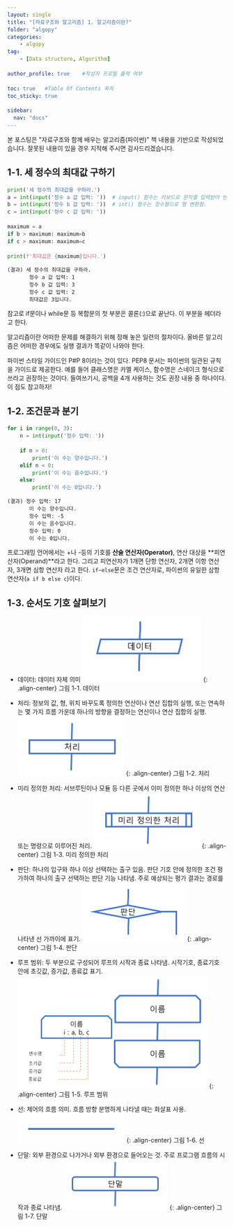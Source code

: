 ```yaml
---
layout: single
title: "[자료구조와 알고리즘] 1. 알고리즘이란?"
folder: "algopy"
categories:
    - algopy
tag:
    - [Data structure, Algorithm]

author_profile: true    #작성자 프로필 출력 여부

toc: true   #Table Of Contents 목차 
toc_sticky: true

sidebar:
  nav: "docs"
---
```


본 포스팅은 "자료구조와 함께 배우는 알고리즘(파이썬)" 책 내용을 기반으로 작성되었습니다.
잘못된 내용이 있을 경우 지적해 주시면 감사드리겠습니다.

## 1-1. 세 정수의 최대값 구하기
```python
print('세 정수의 최대값을 구하라.')
a = int(input('정수 a 값 입력: '))  # input() 함수는 키보드로 문자열 입력받아 반환
b = int(input('정수 b 값 입력: '))  # int() 함수는 정수형으로 형 변환함.
c = int(input('정수 c 값 입력: '))  

maximum = a
if b > maximum: maximum=b
if c > maximum: maximum=c

print(f'최대값은 {maximum}입니다.')
```
    (결과) 세 정수의 최대값을 구하라.
           정수 a 값 입력: 1
           정수 b 값 입력: 3
           정수 c 값 입력: 2
           최대값은 3입니다.

참고로 if문이나 while문 등 복합문의 첫 부분은 콜론(:)으로 끝난다. 이 부분을 헤더라고 한다.

알고리즘이란 어떠한 문제를 해결하기 위해 정해 놓은 일련의 절차이다. 올바른 알고리즘은 어떠한 경우에도 실행 결과가 똑같이 나와야 한다.

파이썬 스타일 가이드인 P#P 8이라는 것이 있다. PEP8 문서는 파이썬의 일관된 규칙을 가이드로 제공한다. 예를 들어 클래스명은 카멜 케이스, 함수명은 스네이크 형식으로 쓰라고 권장하는 것이다. 들여쓰기시, 공백을 4개 사용하는 것도 권장 내용 중 하나이다. 이 점도 참고하자!

## 1-2. 조건문과 분기
```python
for i in range(0, 3):
    n = int(input('정수 입력: '))
    
    if n > 0:
        print('이 수는 양수입니다.')
    elif n < 0:
        print('이 수는 음수입니다.')
    else:
        print('이 수는 0입니다.')
```
    (결과) 정수 입력: 17
           이 수는 양수입니다.
           정수 입력: -5
           이 수는 음수입니다.
           정수 입력: 0
           이 수는 0입니다.

프로그래밍 언어에서는 +나 -등의 기호를 **산술 연산자(Operator)**, 연산 대상을 **피연산자(Operand)**라고 한다. 그리고 피연산자가 1개면 단항 연산자, 2개면 이항 연산자, 3개면 심항 연산자 라고 한다. `if~else`문은 조건 연산자로, 파이썬의 유일한 삼항 연산자(`a if b else c`)이다.

## 1-3. 순서도 기호 살펴보기
- 데이터: 데이터 자체 의미
![그림 1-1. 데이터](/assets/images/algopy/1-1.png)
{: .align-center}
그림 1-1. 데이터

- 처리: 정보의 값, 형, 위치 바꾸도록 정의한 연산이나 연산 집합의 실행, 또는 연속하는 몇 가지 흐름 가운데 하나의 방향을 결정하는 연산이나 연산 집합의 실행.
![그림 1-2. 처리](/assets/images/algopy/1-2.png)
{: .align-center}
그림 1-2. 처리

- 미리 정의한 처리: 서브루틴이나 모듈 등 다른 곳에서 이미 정의한 하나 이상의 연산 또는 명령으로 이루어진 처리.
![그림 1-3. 미리 정의한 처리](/assets/images/algopy/1-3.png)
{: .align-center}
그림 1-3. 미리 정의한 처리

- 판단: 하나의 입구와 하나 이상 선택하는 출구 있음. 판단 기호 안에 정의한 조건 평가하여 하나의 출구 선택하는 판단 기능 나타냄. 주로 예상되는 평가 결과는 경로를 나타낸 선 가까이에 표기.
![그림 1-4. 판단](/assets/images/algopy/1-4.png)
{: .align-center}
그림 1-4. 판단

- 루프 범위: 두 부분으로 구성되어 루프의 시작과 종료 나타냄. 시작기호, 종료기호 안에 초깃값, 증가값, 종료값 표기.
![그림 1-5. 루프 범위](/assets/images/algopy/1-5.png)
{: .align-center}
그림 1-5. 루프 범위

- 선: 제어의 흐름 의미. 흐름 방향 분명하게 나타낼 때는 화살표 사용.
![그림 1-6. 선](/assets/images/algopy/1-6.png)
{: .align-center}
그림 1-6. 선

- 단말: 외부 환경으로 나가거나 외부 환경으로 들어오는 것. 주로 프로그램 흐름의 시작과 종료 나타냄.
![그림 1-7. 단말](/assets/images/algopy/1-7.png)
{: .align-center}
그림 1-7. 단말